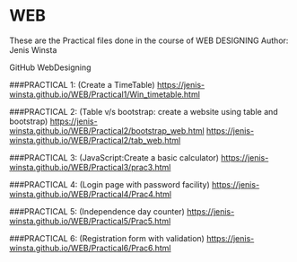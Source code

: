 # WEB
These are the Practical files done in the course of WEB DESIGNING
Author: Jenis Winsta

GitHub WebDesigning

###PRACTICAL 1:
(Create a TimeTable)
https://jenis-winsta.github.io/WEB/Practical1/Win_timetable.html

###PRACTICAL 2:
(Table v/s bootstrap: create a website using table and bootstrap)
https://jenis-winsta.github.io/WEB/Practical2/bootstrap_web.html
https://jenis-winsta.github.io/WEB/Practical2/tab_web.html

###PRACTICAL 3:
(JavaScript:Create a basic calculator)
https://jenis-winsta.github.io/WEB/Practical3/prac3.html

###PRACTICAL 4:
(Login page with password facility)
https://jenis-winsta.github.io/WEB/Practical4/Prac4.html

###PRACTICAL 5:
(Independence day counter)
https://jenis-winsta.github.io/WEB/Practical5/Prac5.html

###PRACTICAL 6:
(Registration form with validation)
https://jenis-winsta.github.io/WEB/Practical6/Prac6.html



